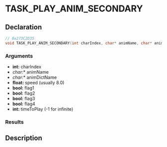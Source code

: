 # TASK_PLAY_ANIM_SECONDARY

## Declaration
```cpp
// 0x273C2D35
void TASK_PLAY_ANIM_SECONDARY(int charIndex, char* animName, char* animDictName, float speed, bool flag1, bool flag2, bool flag3, bool flag4, int timeToPlay);
```

### Arguments
- **int:** charIndex
- **char*:** animName
- **char*:** animDictName
- **float:** speed (usually 8.0)
- **bool:** flag1
- **bool:** flag2
- **bool:** flag3
- **bool:** flag4
- **int:** timeToPlay (-1 for infinite)

### Results

## Description

